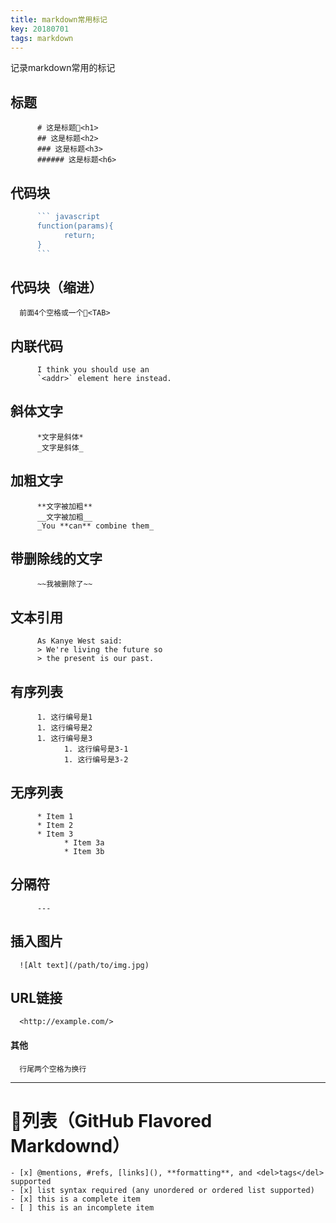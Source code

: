```yaml
---
title: markdown常用标记
key: 20180701
tags: markdown
---
```

记录markdown常用的标记
<!--more-->
## 标题
```
      # 这是标题<h1>
      ## 这是标题<h2>
      ### 这是标题<h3>
      ###### 这是标题<h6>
```
## 代码块
``` javascript
      ``` javascript
      function(params){
            return;
      }
      ```
``` 
## 代码块（缩进）
      前面4个空格或一个<TAB>

## 内联代码
```
      I think you should use an
      `<addr>` element here instead. 
```
## 斜体文字
```
      *文字是斜体*
      _文字是斜体_
```
## 加粗文字
```
      **文字被加粗**
      __文字被加粗__
      _You **can** combine them_
```
## 带删除线的文字
```
      ~~我被删除了~~
```
## 文本引用  
```
      As Kanye West said:
      > We're living the future so
      > the present is our past.
```
## 有序列表  
```
      1. 这行编号是1
      1. 这行编号是2
      1. 这行编号是3
            1. 这行编号是3-1
            1. 这行编号是3-2
```
## 无序列表  
```
      * Item 1
      * Item 2
      * Item 3
            * Item 3a
            * Item 3b
```
## 分隔符  
```
      ---
```
## 插入图片  
      ![Alt text](/path/to/img.jpg)
## URL链接  
      <http://example.com/>
#### 其他
      行尾两个空格为换行
****
# 列表（GitHub Flavored Markdownd）
```
- [x] @mentions, #refs, [links](), **formatting**, and <del>tags</del> supported
- [x] list syntax required (any unordered or ordered list supported)
- [x] this is a complete item
- [ ] this is an incomplete item
```